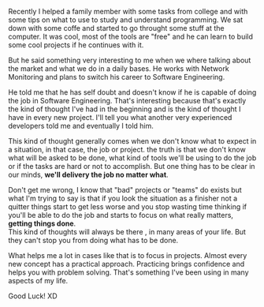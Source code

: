 <div style="text-align: left;">
    <p>
        Recently I helped a family member with some tasks from college and  with  some  tips on what to use to study and understand programming.
        We sat down with some coffe and started to go throught some  stuff at the computer.
        It was  cool, most of the  tools are "free"  and he can learn to build some cool projects if he continues with it.
    </p>
    <p>
        But he said something very interesting to me when we where  talking about the market and what we do in a daily bases.
        He works with Network Monitoring and plans to switch his career to Software Engineering.
    </p>
    <p>
        He told me that he has self doubt and doesn't know if he is capable of doing the job in Software Engineering. That's interesting because  that's exactly the kind of thought I've had  in the  beginning 
        and is the kind of thought I have in every new project. I'll tell you what another very experienced developers told me and eventually I told  him.
    </p>
    <p>
        This kind  of thought generally comes when we  don't know what to expect  in a situation,  in that case, the job or project.
        the truth is that  we  don't know what will be asked to be done, what kind of tools we'll be using to  do the job or if the tasks are hard or not to accomplish.
        But one thing has  to be clear in our minds, <b>we'll delivery the job no matter what</b>.
    </p>
    <p>
        Don't  get me wrong, I know that "bad" projects  or "teams" do exists but what I'm trying to say is that if you look the situation as a finisher not a quitter things start to get less worse
        and you stop wasting time thinking if you'll be able to do the job and  starts to focus on what really matters, <b>getting things done</b>.
        <br>
        This kind of thoughts will always be there , in many areas of your life. But  they can't stop you from doing what has  to be done.
    </p>
    <p>
        What helps me a lot in cases like that is to focus in projects. Almost every new concept  has  a practical approach. Practicing brings  confidence and helps you 
        with problem solving. That's something I've been using in many aspects  of my life.
    </p>
    Good Luck! XD
</div>
